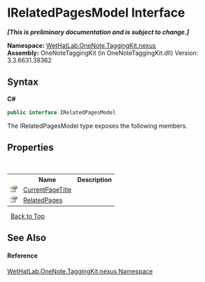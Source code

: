 # IRelatedPagesModel Interface
 _**\[This is preliminary documentation and is subject to change.\]**_

**Namespace:**&nbsp;<a href="40d5f0b3-010c-8e93-8fd5-176a37ec6237">WetHatLab.OneNote.TaggingKit.nexus</a><br />**Assembly:**&nbsp;OneNoteTaggingKit (in OneNoteTaggingKit.dll) Version: 3.3.6631.38362

## Syntax

**C#**<br />
``` C#
public interface IRelatedPagesModel
```

The IRelatedPagesModel type exposes the following members.


## Properties
&nbsp;<table><tr><th></th><th>Name</th><th>Description</th></tr><tr><td>![Public property](media/pubproperty.gif "Public property")</td><td><a href="ed6a8eac-4f31-1357-98d2-4df10bf5b2f9">CurrentPageTitle</a></td><td /></tr><tr><td>![Public property](media/pubproperty.gif "Public property")</td><td><a href="1380adad-de5e-a03d-f98e-2aaad9f5c771">RelatedPages</a></td><td /></tr></table>&nbsp;
<a href="#irelatedpagesmodel-interface">Back to Top</a>

## See Also


#### Reference
<a href="40d5f0b3-010c-8e93-8fd5-176a37ec6237">WetHatLab.OneNote.TaggingKit.nexus Namespace</a><br />